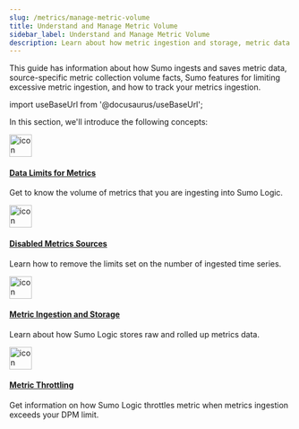 ```yaml
---
slug: /metrics/manage-metric-volume
title: Understand and Manage Metric Volume
sidebar_label: Understand and Manage Metric Volume
description: Learn about how metric ingestion and storage, metric data limits, and how metric throttling works.
---
```


This guide has information about how Sumo ingests and saves metric data, source-specific metric collection volume facts, Sumo features for limiting excessive metric ingestion, and how to track your metrics ingestion.

import useBaseUrl from '@docusaurus/useBaseUrl';

In this section, we'll introduce the following concepts:

<div className="box-wrapper">
<div className="box smallbox card">
  <div className="container">
  <a href="/docs/metrics/manage-metric-volume/data-limits-for-metrics"><img src={useBaseUrl('img/icons/operations/investigate.png')} alt="icon" width="40"/><h4>Data Limits for Metrics</h4></a>
  <p>Get to know the volume of metrics that you are ingesting into Sumo Logic.</p>
  </div>
</div>
<div className="box smallbox card">
  <div className="container">
  <a href="/docs/metrics/manage-metric-volume/disabled-metrics-sources"><img src={useBaseUrl('img/icons/metrics.png')} alt="icon" width="40"/><h4>Disabled Metrics Sources</h4></a>
  <p>Learn how to remove the limits set on the number of ingested time series.</p>
  </div>
</div>
<div className="box smallbox card">
  <div className="container">
  <a href="/docs/metrics/manage-metric-volume/metric-ingestion-and-storage"><img src={useBaseUrl('img/icons/operations/sensor.png')} alt="icon" width="40"/><h4>Metric Ingestion and Storage</h4></a>
  <p>Learn about how Sumo Logic stores raw and rolled up metrics data.</p>
  </div>
</div>
<div className="box smallbox card">
  <div className="container">
  <a href="/docs/metrics/manage-metric-volume/metric-throttling"><img src={useBaseUrl('img/icons/cloud/performance.png')} alt="icon" width="40"/><h4>Metric Throttling</h4></a>
  <p>Get information on how Sumo Logic throttles metric when metrics ingestion exceeds your DPM limit.</p>
  </div>
</div>
</div>
